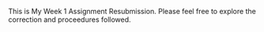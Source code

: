 This is My Week 1 Assignment Resubmission.
Please feel free to explore the correction and proceedures followed.
